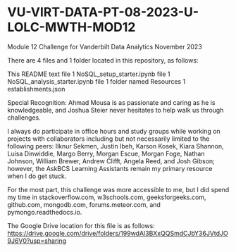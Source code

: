 # VU-VIRT-DATA-PT-08-2023-U-LOLC-MWTH-MOD12
Module 12 Challenge for Vanderbilt Data Analytics November 2023

There are 4 files and 1 folder located in this repository, as follows:

This README text file 
1 NoSQL_setup_starter.ipynb file 
1 NoSQL_analysis_starter.ipynb file 
1 folder named Resources
1 establishments.json

Special Recognition: Ahmad Mousa is as passionate and caring as he is knowledgeable, and Joshua Steier never hesitates to help walk us through challenges. 

I always do participate in office hours and study groups while working on projects with collaborators including but not necessarily limited to the following peers: Ilknur Sekmen, Justin Ibeh, Karson Kosek, Kiara Shannon, Luisa Dinwiddie, Margo Berry, Morgan Escue, Morgan Foge, Nathan Johnson, William Brewer, Andrew Clifft, Angela Reed, and Josh Gibson; however, the AskBCS Learning Assistants remain my primary resource when I do get stuck. 

For the most part, this challenge was more accessible to me, but I did spend my time in stackoverflow.com, w3schools.com, geeksforgeeks.com, github.com, mongodb.com, forums.meteor.com, and pymongo.readthedocs.io.

The Google Drive location for this file is as follows: https://drive.google.com/drive/folders/199wdAl3BXxQQSmdCJbY36JVtdJO9J6V0?usp=sharing

